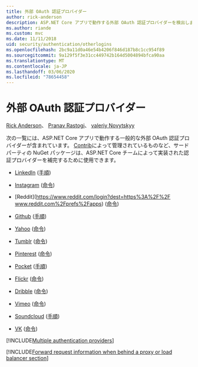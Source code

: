 ```yaml
---
title: 外部 OAuth 認証プロバイダー
author: rick-anderson
description: ASP.NET Core アプリで動作する外部 OAuth 認証プロバイダーを検出します。
ms.author: riande
ms.custom: mvc
ms.date: 11/11/2018
uid: security/authentication/otherlogins
ms.openlocfilehash: 2bc9a11d0a46e54b4206f846d187b8c1cc954f89
ms.sourcegitcommit: 9a129f5f3e31cc449742b164d5004894bfca90aa
ms.translationtype: MT
ms.contentlocale: ja-JP
ms.lasthandoff: 03/06/2020
ms.locfileid: "78654458"
---
```

# <a name="external-oauth-authentication-providers"></a>外部 OAuth 認証プロバイダー

[Rick Anderson](https://twitter.com/RickAndMSFT)、 [Pranav Rastogi](https://github.com/rustd)、 [valeriy Novytskyy](https://github.com/01binary)

次の一覧には、ASP.NET Core アプリで動作する一般的な外部 OAuth 認証プロバイダーが含まれています。 [Contrib](https://www.nuget.org/packages?q=owners%3Aaspnet-contrib+title%3AOAuth)によって管理されているものなど、サードパーティの NuGet パッケージは、ASP.NET Core チームによって実装された認証プロバイダーを補完するために使用できます。

* [LinkedIn](https://www.linkedin.com/developer/apps) ([手順](https://developer.linkedin.com/docs/oauth2))

* [Instagram](https://www.instagram.com/developer/register/) ([命令](https://www.instagram.com/developer/authentication/))

* [Reddit](https://www.reddit.com/login?dest=https%3A%2F%2F www.reddit.com%2Fprefs%2Fapps) ([命令](https://github.com/reddit/reddit/wiki/OAuth2-Quick-Start-Example))

* [Github](https://github.com/login?return_to=https%3A%2F%2Fgithub.com%2Fsettings%2Fapplications%2Fnew) ([手順](https://developer.github.com/v3/oauth/))

* [Yahoo](https://login.yahoo.com/config/login?src=devnet&.done=http%3A%2F%2Fdeveloper.yahoo.com%2Fapps%2Fcreate%2F) ([命令](https://developer.yahoo.com/bbauth/user.html))

* [Tumblr](https://www.tumblr.com/oauth/apps) ([命令](https://www.tumblr.com/docs/api/v2#auth))

* [Pinterest](https://www.pinterest.com/login/?next=http%3A%2F%2Fdevsite%2Fapps%2F) ([命令](https://developers.pinterest.com/docs/api/overview/?))

* [Pocket](https://getpocket.com/developer/apps/new) ([手順](https://getpocket.com/developer/docs/authentication))

* [Flickr](https://www.flickr.com/services/apps/create) ([命令](https://www.flickr.com/services/api/auth.oauth.html))

* [Dribble](https://dribbble.com/signup) ([命令](https://developer.dribbble.com/v1/oauth/))

* [Vimeo](https://vimeo.com/join) ([命令](https://developer.vimeo.com/api/authentication))

* [Soundcloud](https://soundcloud.com/you/apps/new) ([手順](https://developers.soundcloud.com/blog/we-love-oauth-2))

* [VK](https://vk.com/apps?act=manage) ([命令](https://vk.com/pages?oid=-17680044&p=Authorizing_Sites))

[!INCLUDE[Multiple authentication providers](includes/chain-auth-providers.md)]

[!INCLUDE[Forward request information when behind a proxy or load balancer section](includes/forwarded-headers-middleware.md)]
